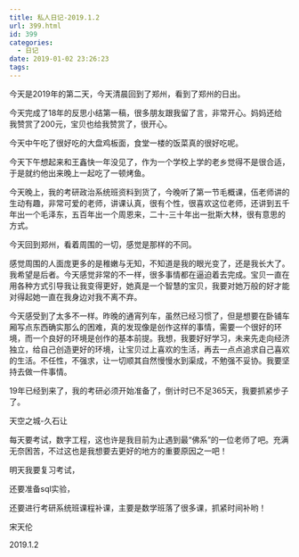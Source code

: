 ```yaml
---
title: 私人日记-2019.1.2
url: 399.html
id: 399
categories:
  - 日记
date: 2019-01-02 23:26:23
tags:
---
```


今天是2019年的第二天，今天清晨回到了郑州，看到了郑州的日出。

今天完成了18年的反思小结第一稿，很多朋友跟我留了言，非常开心。妈妈还给我赞赏了200元，宝贝也给我赞赏了，很开心。

今天中午吃了很好吃的大盘鸡板面，食堂一楼的饭菜真的很好吃呢。

今天下午想起来和王鑫快一年没见了，作为一个学校上学的老乡觉得不是很合适，于是就约他出来晚上一起吃了一顿烤鱼。

今天晚上，我的考研政治系统班资料到货了，今晚听了第一节毛概课，伍老师讲的生动有趣，非常可爱的老师，讲课认真，很有个性，很喜欢这位老师，还讲到五千年出一个毛泽东，五百年出一个周恩来，二十-三十年出一批斯大林，很有意思的方式。

今天回到郑州，看着周围的一切，感觉是那样的不同。

感觉周围的人面庞更多的是稚嫩与无知，不知道是我的眼光变了，还是我长大了。我希望是后者。今天感觉非常的不一样，很多事情都在逼迫着去完成。宝贝一直在用各种方式引导我让我变得更好，她真是一个智慧的宝贝，我要对她万般的好才能对得起她一直在我身边对我不离不弃。

今天感受到了太多不一样。昨晚的通宵列车，虽然已经习惯了，但是想要在卧铺车厢写点东西确实那么的困难，真的发现像是创作这样的事情，需要一个很好的环境，而一个良好的环境是创作的基本前提。我想，我要好好学习，未来先走向经济独立，给自己创造更好的环境，让宝贝过上喜欢的生活，再去一点点追求自己喜欢的生活。不任性，不强求，让一切顺其自然慢慢水到渠成，不勉强不妥协。我要坚持去做一件事情。

19年已经到来了，我的考研必须开始准备了，倒计时已不足365天，我要抓紧步子了。  

天空之城-久石让

每天要考试，数字工程，这也许是我目前为止遇到最“佛系”的一位老师了吧。充满无奈困苦，不过这也是我想要去更好的地方的重要原因之一吧！

明天我要复习考试，

还要准备sql实验，

还要进行考研系统班课程补课，主要是数学班落了很多课，抓紧时间补哟！

宋天伦

2019.1.2